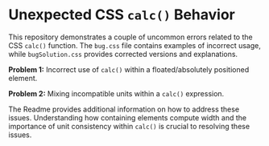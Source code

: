 # Unexpected CSS `calc()` Behavior

This repository demonstrates a couple of uncommon errors related to the CSS `calc()` function.  The `bug.css` file contains examples of incorrect usage, while `bugSolution.css` provides corrected versions and explanations.

**Problem 1:** Incorrect use of `calc()` within a floated/absolutely positioned element.

**Problem 2:** Mixing incompatible units within a `calc()` expression.

The Readme provides additional information on how to address these issues.   Understanding how containing elements compute width and the importance of unit consistency within `calc()` is crucial to resolving these issues.